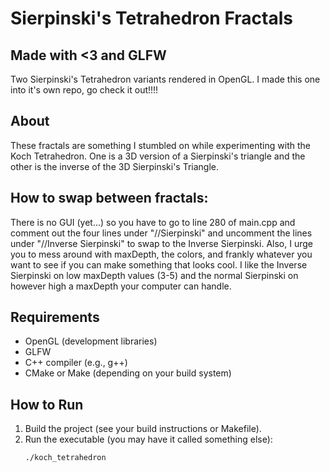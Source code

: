 # Sierpinski's Tetrahedron Fractals
## Made with <3 and GLFW

Two Sierpinski's Tetrahedron variants rendered in OpenGL.
I made this one into it's own repo, go check it out!!!!

## About

These fractals are something I stumbled on while experimenting with the Koch Tetrahedron. One is a 3D version of a Sierpinski's triangle and the other is the inverse of the 3D Sierpinski's Triangle.

## How to swap between fractals:

There is no GUI (yet...) so you have to go to line 280 of main.cpp and comment out the four lines under "//Sierpinski" and uncomment the lines under "//Inverse Sierpinski" to swap to the Inverse Sierpinski. Also, I urge you to mess around with maxDepth, the colors, and frankly whatever you want to see if you can make something that looks cool. I like the Inverse Sierpinski on low maxDepth values (3-5) and the normal Sierpinski on however high a maxDepth your computer can handle.

## Requirements

- OpenGL (development libraries)
- GLFW
- C++ compiler (e.g., g++)
- CMake or Make (depending on your build system)

## How to Run

1. Build the project (see your build instructions or Makefile).
2. Run the executable (you may have it called something else):
   ```sh
   ./koch_tetrahedron
   ```